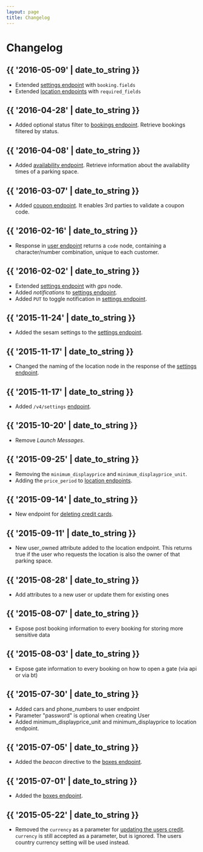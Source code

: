 ```yaml
---
layout: page
title: Changelog
---
```


# Changelog

<!--
  Add new changes to the log in historically descending order.
-->
## {{ '2016-05-09' | date_to_string }}

* Extended [settings endpoint](/api/settings) with `booking.fields`
* Extended [location endpoints](/api/locations) with `required_fields`

## {{ '2016-04-28' | date_to_string }}

* Added optional status filter to [bookings endpoint](/api/bookings/). Retrieve bookings filtered by status.

## {{ '2016-04-08' | date_to_string }}

* Added [availability endpoint](/api/locations/{location_id}/availability). Retrieve information
  about the availability times of a parking space.

## {{ '2016-03-07' | date_to_string }}

* Added [coupon endpoint](/api/coupon/). It enables 3rd parties to validate a
  coupon code.

## {{ '2016-02-16' | date_to_string }}

* Response in [user endpoint](/api/user/) returns a `code` node, containing a
  character/number combination, unique to each customer.

## {{ '2016-02-02' | date_to_string }}

* Extended [settings endpoint](/api/settings/) with *gps* node.
* Added *notifications* to [settings endpoint](/api/settings/).
* Added `PUT` to toggle notification in [settings endpoint](/api/settings/).

## {{ '2015-11-24' | date_to_string }}

* Added the sesam settings to the [settings endpoint](/api/settings/).

## {{ '2015-11-17' | date_to_string }}

* Changed the naming of the location node in the response of the [settings endpoint](/api/settings/).

## {{ '2015-11-17' | date_to_string }}

* Added `/v4/settings` [endpoint](/api/settings/).

## {{ '2015-10-20' | date_to_string }}

* Remove _Launch Messages_.

## {{ '2015-09-25' | date_to_string }}

* Removing the `minimum_displayprice` and `minimum_displayprice_unit`.
* Adding the `price_period` to [location endpoints](/api/locations/).

## {{ '2015-09-14' | date_to_string }}

* New endpoint for [deleting credit cards](/api/payment/#delete-a-credit-card).

## {{ '2015-09-11' | date_to_string }}

* New user_owned attribute added to the location endpoint. This returns true if the user who requests the location is also the owner of that parking space.

## {{ '2015-08-28' | date_to_string }}

* Add attributes to a new user or update them for existing ones

## {{ '2015-08-07' | date_to_string }}

* Expose post booking information to every booking for storing more sensitive data

## {{ '2015-08-03' | date_to_string }}

* Expose gate information to every booking on how to open a gate (via api or via bt)

## {{ '2015-07-30' | date_to_string }}

* Added cars and phone_numbers to user endpoint
* Parameter "password" is optional when creating User
* Added minimum_displayprice_unit and minimum_displayprice to location endpoint.

## {{ '2015-07-05' | date_to_string }}

* Added the _beacon_ directive to the [boxes endpoint][boxes].

## {{ '2015-07-01' | date_to_string }}

* Added the [boxes endpoint][boxes].

## {{ '2015-05-22' | date_to_string }}

* Removed the `currency` as a parameter for [updating the users credit](/api/payment/#update-credit). `currency` is still accepted as a parameter, but is ignored. The users country currency setting will be used instead.


  [boxes]: /api/boxes/ "Boxes Endpoint"

